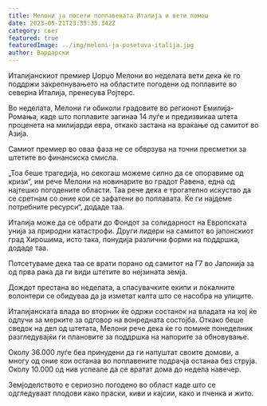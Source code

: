 ```yaml
---
title: Мелони ја посети поплавената Италија и вети помош
date: 2023-05-21T23:35:35.342Z
category: свет
featured: true
featuredImage: ../img/meloni-ja-posetuva-italija.jpg
author: Вардарски
---
```

Италијанскиот премиер Џорџо Мелони во неделата вети дека ќе го поддржи закрепнувањето на областите погодени од поплавите во северна Италија, пренесува Ројтерс.

Во неделата, Мелони ги обиколи градовите во регионот Емилија-Ромања, каде што поплавите загинаа 14 луѓе и предизвикаа штета проценета на милијарди евра, откако застана на враќање од самитот во Азија.

Самиот премиер во оваа фаза не се обврзува на точни пресметки за штетите во финансиска смисла.

„Тоа беше трагедија, но секогаш можеме силно да се опоравиме од кризи“, им рече Мелони на новинарите во градот Равена, една од најтешко погодените области. Таа рече дека е трогателно искуство да се сретнам со оние кои се зафатени во поплавата. Ќе ги најдеме потребните ресурси“, додаде таа.

Италија може да се обрати до Фондот за солидарност на Европската унија за природни катастрофи. Други лидери на самитот во јапонскиот град Хирошима, исто така, понудија различни форми на поддршка, додаде таа.

Потсетуваме дека таа се врати порано од самитот на Г7 во Јапонија за од прва рака да ги види штетите во нејзината земја.

Дождот престана во неделата, а спасувачките екипи и локалните волонтери се обидуваа да ја изметат калта што се насобра на улиците.

Италијанската влада во вторник ќе одржи состанок на владата на кој ќе одлучи за мерките за одговор на вонредната состојба. Откако беше сведок на дел од штетата, Мелони рече дека ќе го помине понеделник разгледувајќи ги плановите за поддршка на напорите за обновување.

Околу 36.000 луѓе беа принудени да ги напуштат своите домови, а многу од оние кои останаа во поплавените подрачја останаа без струја. Околу 10.000 од нив успеале да се вратат дома до недела навечер.

Земјоделството е сериозно погодено во област каде што се одгледуваат плодови како праски, киви и кајсии, како и пченка и жито.